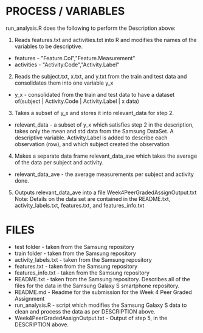 # PROCESS / VARIABLES
run_analysis.R does the following to perform the Description above:
1. Reads features.txt and activities.txt into R and modifies the names of the variables to be descriptive.
* features - "Feature.Col","Feature.Measurement"
* activities - "Activity.Code","Activity.Label"
2. Reads the subject.txt, x.txt, and y.txt from the train and test data and consolidates them into one variable y_x
* y_x - consolidated from the train and test data to have a dataset of(subject | Activity.Code | Activity.Label | x data)
3. Takes a subset of y_x and stores it into relevant_data for step 2.
* relevant_data - a subset of y_x which satisfies step 2 in the description, takes only the mean and std data from the Samsung DataSet. A descriptive variable. Activity.Label is added to describe each observation (row), and which subject created the observation
4. Makes a separate data frame relevant_data_ave which takes the average of the data per subject and activity.
* relevant_data_ave - the average measurements per subject and activity done.
5. Outputs relevant_data_ave into a file Week4PeerGradedAssignOutput.txt
Note: Details on the data set are contained in the README.txt, activity_labels.txt, features.txt, and features_info.txt 
# FILES
* test folder - taken from the Samsung repository
* train folder - taken from the Samsung repository 
* activity_labels.txt - taken from the Samsung repository
* features.txt - taken from the Samsung repository
* features_info.txt - taken from the Samsung repository
* README.txt - taken from the Samsung repository. Describes all of the files for the data in the Samsung Galaxy S smartphone repository.
* README.md - Readme for the submission for the Week 4 Peer Graded Assignment
* run_analysis.R - script which modifies the Samsung Galaxy S data to clean and process the data as per DESCRIPTION above.
* Week4PeerGradedAssignOutput.txt - Output of step 5, in the DESCRIPTION above.

